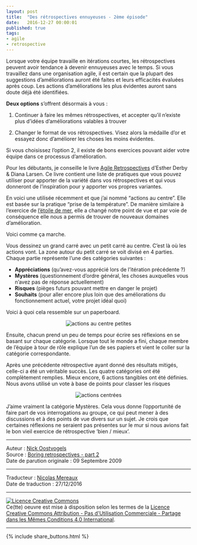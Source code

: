 ```yaml
---
layout: post
title:  "Des rétrospectives ennuyeuses - 2ème épisode"
date:   2016-12-27 00:00:01
published: true
tags: 
- agile
- retrospective
---
```


Lorsque votre équipe travaille en itérations courtes, les rétrospectives peuvent avoir tendance à devenir ennuyeuses avec le temps. Si vous travaillez dans une organisation agile, il est certain que la plupart des suggestions d’améliorations auront été faites et leurs efficacités évaluées après coup. Les actions d’améliorations les plus évidentes auront sans doute déjà été identifiées.

**Deux options** s’offrent désormais à vous :

1. Continuer à faire les mêmes rétrospectives, et accepter qu’il n’existe plus d’idées d’améliorations valables à trouver

2. Changer le format de vos rétrospectives. Visez alors la médaille d’or et essayez donc d’améliorer les choses les moins évidentes.

Si vous choisissez l’option 2, il existe de bons exercices pouvant aider votre équipe dans ce processus d’amélioration.

Pour les débutants, je conseille le livre [Agile Retrospectives](http://www.amazon.com/Agile-Retrospectives-Making-Teams-Great/dp/0977616649) d’Esther Derby & Diana Larsen. Ce livre contient une liste de pratiques que vous pouvez utiliser pour apporter de la variété dans vos rétrospectives et qui vous donneront de l’inspiration pour y apporter vos propres variantes.

En voici une utilisée récemment et que j’ai nommé “actions au centre”. Elle est basée sur la pratique “prise de la température”. De manière similaire à l’exercice de [l’étoile de mer](http://www.les-traducteurs-agiles.org/agile/retrospective/2016/12/14/des-retrospectives-ennuyeuses-episode-1.html), elle a changé notre point de vue et par voie de conséquence elle nous a permis de trouver de nouveaux domaines d’amélioration.

Voici comme ça marche.

Vous dessinez un grand carré avec un petit carré au centre. C’est là où les actions vont. La zone autour du petit carré se voit divisé en 4 parties. Chaque partie représente l’une des catégories suivantes :

* **Appréciations** (qu’avez-vous apprécié lors de l’itération précédente ?)
* **Mystères** (questionnement d’ordre général, les choses auxquelles vous n’avez pas de réponse actuellement)
* **Risques** (pièges futurs pouvant mettre en danger le projet)
* **Souhaits** (pour aller encore plus loin que des améliorations du fonctionnement actuel, votre projet idéal quoi)

Voici à quoi cela ressemble sur un paperboard.

<div align="center">
  <img title="actions au centre petites" src="{{ site.url }}assets/retrospectives_ennuyeuses/actionsaucentrepetites.jpg" />
</div>

Ensuite, chacun prend un peu de temps pour écrire ses réflexions en se basant sur chaque catégorie. Lorsque tout le monde a fini, chaque membre de l’équipe à tour de rôle explique l’un de ses papiers et vient le coller sur la catégorie correspondante.

Après une précédente rétrospective ayant donné des résultats mitigés, celle-ci a été un véritable succès. Les quatre catégories ont été complètement remplies. Mieux encore, 6 actions tangibles ont été définies. Nous avons utilisé un vote à base de points pour classer les risques

<div align="center">
  <img title="actions centrées" src="{{ site.url }}assets/retrospectives_ennuyeuses/actionsaucentre.jpg" />
</div>

J’aime vraiment la catégorie Mystères. Cela vous donne l’opportunité de faire part de vos interrogations au groupe, ce qui peut mener à des discussions et à des points de vue divers sur un sujet. Je crois que certaines réflexions ne seraient pas présentes sur le mur si nous avions fait le bon vieil exercice de rétrospective ‘bien / mieux’.

---
Auteur : [Nick Oostvogels](https://skycoach.be/ss/)  
Source : [Boring retrospectives - part 2](https://skycoach.be/2009/09/09/boring-retrospectives-part-2/)  
Date de parution originale : 09 Septembre 2009  

---
Traducteur : [Nicolas Mereaux](http://www.les-traducteurs-agiles.org/traducteurs/)  
Date de traduction : 27/12/2016  

---

<a rel="license" href="http://creativecommons.org/licenses/by-nc-sa/4.0/"><img alt="Licence Creative Commons" style="border-width:0" src="http://i.creativecommons.org/l/by-nc-sa/4.0/88x31.png" /></a><br />Ce(tte) oeuvre est mise à disposition selon les termes de la <a rel="license" href="http://creativecommons.org/licenses/by-nc-sa/4.0/">Licence Creative Commons Attribution - Pas d'Utilisation Commerciale - Partage dans les Mêmes Conditions 4.0 International</a>.

---

{% include share_buttons.html %}
